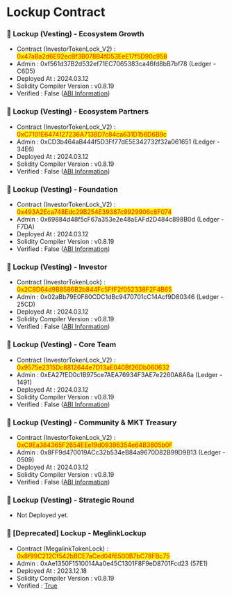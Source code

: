 # Lockup Contract

### 📌 Lockup (Vesting) - Ecosystem Growth

* Contract (InvestorTokenLock\_V2) : <mark style="color:red;">0x47aBa2d6E92ecBf3B078B4fD53EeE17f5D90c958</mark>
* Admin : 0xf561d37B2d532ef71EC7065383ca46fd8bB7bf78 (Ledger - C6D5)
* Deployed At : 2024.03.12
* Solidity Compiler Version : v0.8.19
* Verified : False ([ABI Information](https://mantisco.atlassian.net/wiki/spaces/BLOCKCHAIN/pages/428376865/CV+Contract+ABI))



### 📌 Lockup (Vesting) - Ecosystem Partners

* Contract (InvestorTokenLock\_V2) : <mark style="color:red;">0xC7101E6474127236A7138D7c84ca631D156D6B9c</mark>
* Admin : 0xCD3b464aB444f5D3Ff77dE5E342732f32a061651 (Ledger - 34E6)
* Deployed At : 2024.03.12
* Solidity Compiler Version : v0.8.19
* Verified : False ([ABI Information](https://mantisco.atlassian.net/wiki/spaces/BLOCKCHAIN/pages/428376865/CV+Contract+ABI))



### 📌 Lockup (Vesting) - Foundation

* Contract (InvestorTokenLock\_V2) : <mark style="color:red;">0x493A2Eca748Edc29B254E39387c9929906c8F074</mark>
* Admin : 0x69884d48f5cF67a353e2e48aEAFd2D484c898B0d (Ledger - F7DA)
* Deployed At : 2024.03.12
* Solidity Compiler Version : v0.8.19
* Verified : False ([ABI Information](https://mantisco.atlassian.net/wiki/spaces/BLOCKCHAIN/pages/428376865/CV+Contract+ABI))



### 📌 Lockup (Vesting) - Investor

* Contract (InvestorTokenLock) : <mark style="color:red;">0x2C8D64d9B8586B2b844Fc5FfF2f052338F2F4B65</mark>
* Admin : 0x02aBb79E0F80CDC1dBc9470701cC14Acf9D80346 (Ledger - 25CD)
* Deployed At : 2024.03.12
* Solidity Compiler Version : v0.8.19
* Verified : False ([ABI Information](https://mantisco.atlassian.net/wiki/spaces/BLOCKCHAIN/pages/428376865/CV+Contract+ABI))



### 📌 Lockup (Vesting) - Core Team

* Contract (InvestorTokenLock\_V2) : <mark style="color:red;">0x9575e2315Dc8812644e7D13aE040Bf26Db060632</mark>
* Admin : 0xEA27fED0c1B975ce7AEA76934F3AE7e2260A8A6a (Ledger - 1491)
* Deployed At : 2024.03.12
* Solidity Compiler Version : v0.8.19
* Verified : False ([ABI Information](https://mantisco.atlassian.net/wiki/spaces/BLOCKCHAIN/pages/428376865/CV+Contract+ABI))



### 📌 Lockup (Vesting) - Community & MKT Treasury

* Contract (InvestorTokenLock\_V2) : <mark style="color:red;">0xC9Ea384365F2654EEe19d09396354e64B3805b0F</mark>
* Admin : 0x8FF9d470019ACc32b534eB84a9670D82B99D9B13 (Ledger - 0509)
* Deployed At : 2024.03.12
* Solidity Compiler Version : v0.8.19
* Verified : False ([ABI Information](https://mantisco.atlassian.net/wiki/spaces/BLOCKCHAIN/pages/428376865/CV+Contract+ABI))



### 📌 Lockup (Vesting) - Strategic Round

* Not Deployed yet.



### 📌 \[Deprecated] Lockup - MeglinkLockup

* Contract (MegalinkTokenLock) : <mark style="color:red;">0x8f99C212Cf542bBCE7aCed04f6500B7bC78FBc75</mark>
* Admin : 0xAe1350F1510014Aa0e45C1301F8F9eD8701Fcd23 (57E1)
* Deployed At : 2023.12.18
* Solidity Compiler Version : v0.8.19
* Verified : [True](https://bscscan.com/address/0x8f99C212Cf542bBCE7aCed04f6500B7bC78FBc75#code)



